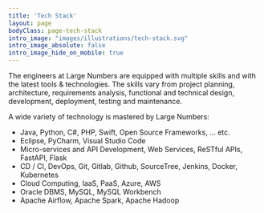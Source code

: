 ```yaml
---
title: 'Tech Stack'
layout: page
bodyClass: page-tech-stack
intro_image: "images/illustrations/tech-stack.svg"
intro_image_absolute: false
intro_image_hide_on_mobile: true
---
```


The engineers at Large Numbers are equipped with multiple skills and with the latest tools & technologies. The skills vary from project planning, architecture, requirements analysis, functional and technical design, development, deployment, testing and maintenance.

A wide variety of technology is mastered by Large Numbers:

- Java, Python, C#, PHP, Swift, Open Source Frameworks, … etc.
- Eclipse, PyCharm, Visual Studio Code
- Micro-services and API Development, Web Services, ReSTful APIs, FastAPI, Flask
- CD / CI, DevOps, Git, Gitlab, Github, SourceTree, Jenkins, Docker, Kubernetes
- Cloud Computing, IaaS, PaaS, Azure, AWS
- Oracle DBMS, MySQL, MySQL Workbench
- Apache Airflow, Apache Spark, Apache Hadoop
